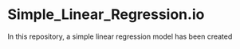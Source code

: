 # Simple_Linear_Regression.io
In this repository, a simple linear regression model has been created
